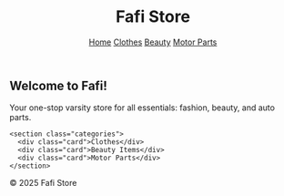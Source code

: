 <!DOCTYPE html>
<html lang="en">
<head>
  <meta charset="UTF-8">
  <meta name="viewport" content="width=device-width, initial-scale=1">
  <title>Fafi Store</title>
  <link rel="stylesheet" href="style.css">
</head>
<body>

  <header>
    <h1>Fafi Store</h1>
    <nav>
      <a href="#">Home</a>
      <a href="#">Clothes</a>
      <a href="#">Beauty</a>
      <a href="#">Motor Parts</a>
    </nav>
  </header>

  <main>
    <section class="intro">
      <h2>Welcome to Fafi!</h2>
      <p>Your one-stop varsity store for all essentials: fashion, beauty, and auto parts.</p>
    </section>

    <section class="categories">
      <div class="card">Clothes</div>
      <div class="card">Beauty Items</div>
      <div class="card">Motor Parts</div>
    </section>
  </main>

  <footer>
    <p>© 2025 Fafi Store</p>
  </footer>

</body>
</html>
